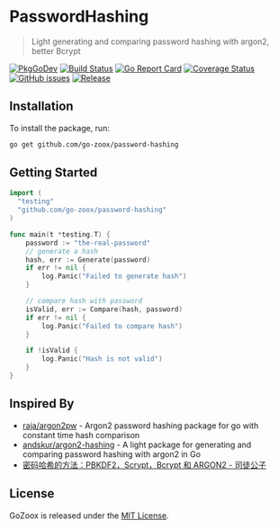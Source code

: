 # PasswordHashing
> Light generating and comparing password hashing with argon2, better Bcrypt

[![PkgGoDev](https://pkg.go.dev/badge/github.com/go-zoox/password-hashing)](https://pkg.go.dev/github.com/go-zoox/password-hashing)
[![Build Status](https://github.com/go-zoox/password-hashing/actions/workflows/ci.yml/badge.svg?branch=master)](https://github.com/go-zoox/password-hashing/actions/workflows/ci.yml)
[![Go Report Card](https://goreportcard.com/badge/github.com/go-zoox/password-hashing)](https://goreportcard.com/report/github.com/go-zoox/password-hashing)
[![Coverage Status](https://coveralls.io/repos/github/go-zoox/password-hashing/badge.svg?branch=master)](https://coveralls.io/github/go-zoox/password-hashing?branch=master)
[![GitHub issues](https://img.shields.io/github/issues/go-zoox/password-hashing.svg)](https://github.com/go-zoox/password-hashing/issues)
[![Release](https://img.shields.io/github/tag/go-zoox/password-hashing.svg?label=Release)](https://github.com/go-zoox/password-hashing/tags)

## Installation
To install the package, run:
```bash
go get github.com/go-zoox/password-hashing
```

## Getting Started

```go
import (
  "testing"
  "github.com/go-zoox/password-hashing"
)

func main(t *testing.T) {
	password := "the-real-password"
	// generate a hash
	hash, err := Generate(password)
	if err != nil {
		log.Panic("Failed to generate hash")
	}

	// compare hash with password
	isValid, err := Compare(hash, password)
	if err != nil {
		log.Panic("Failed to compare hash")
	}

	if !isValid {
		log.Panic("Hash is not valid")
	}
}
```

## Inspired By
* [raja/argon2pw](https://github.com/raja/argon2pw) - Argon2 password hashing package for go with constant time hash comparison
* [andskur/argon2-hashing](https://github.com/andskur/argon2-hashing) - A light package for generating and comparing password hashing with argon2 in Go
* [密码哈希的方法：PBKDF2，Scrypt，Bcrypt 和 ARGON2 - 司徒公子](https://zhuanlan.zhihu.com/p/113971205)

## License
GoZoox is released under the [MIT License](./LICENSE).
